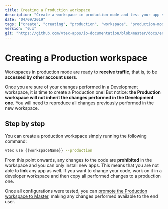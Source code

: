 ```yaml
---
title: Creating a Production workspace
description: "Create a workspace in production mode and test your app settings in a environment ready to receive traffic."
date: "04/09/2019"
tags: ["create", "creating", "production", "workspace", "production-mode"]
version: "0.x"
git: "https://github.com/vtex-apps/io-documentation/blob/master/docs/en/Recipes/store/creating-a-production-workspace.md"
---
```


# Creating a Production workspace

Workspaces in production mode are ready to **receive traffic**, that is, to be **accessed by other account users**. 

Once you are sure of your changes performed in a Development workspace, it is time to create a Production one! But notice:
**the Production workspace will not inherit the changes performed in the Development one**. You will need to reproduce all changes previously performed in the new workspace. 

## Step by step

You can create a production workspace simply running the following command: 

```sh
vtex use {{workspaceName}} --production
```

<div class="alert alert-warning">
From this point onwards, any changes to the code are <b>prohibited</b> in the workspace and you can only install new apps. This means that you are not able to <b>link</b> any app as well. If you want to change your code, work on it in a developer workspace and then copy all performed changes to a production one.
</div>

Once all configurations were tested, you can [promote the Production workspace to Master](https://vtex.io/docs/recipes/development/promoting-a-workspace-to-master), making any changes performed available to the end user.  

